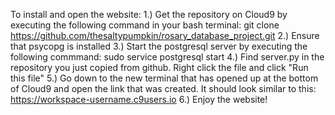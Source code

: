 To install and open the website:
1.) Get the repository on Cloud9 by executing the following command
    in your bash terminal:
    git clone https://github.com/thesaltypumpkin/rosary_database_project.git
2.) Ensure that psycopg is installed
3.) Start the postgresql server by executing the following commmand:
    sudo service postgresql start
4.) Find server.py in the repository you just copied from github. Right click
    the file and click "Run this file"
5.) Go down to the new terminal that has opened up at the bottom of Cloud9 and
    open the link that was created. It should look similar to this:
    https://workspace-username.c9users.io
6.) Enjoy the website!